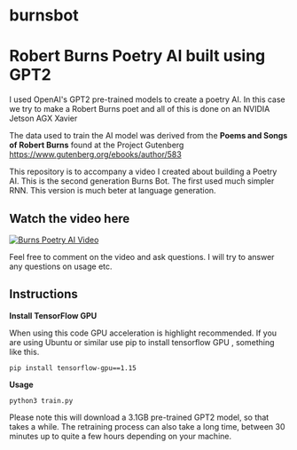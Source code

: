 # burnsbot
# Robert Burns Poetry AI built using GPT2

I used OpenAI's GPT2 pre-trained models to create a poetry AI. In this case we try to make a  Robert Burns poet and all of this is done on an NVIDIA Jetson AGX Xavier

The data used to train the AI model was derived from the **Poems and Songs of Robert Burns** found at the Project Gutenberg
https://www.gutenberg.org/ebooks/author/583


This repository is to accompany a video I created about building a Poetry AI. This is the second generation Burns Bot. The first used much simpler RNN. This version is much beter at language generation. 

## Watch the video here

[![Burns Poetry AI Video](https://img.youtube.com/vi/LjkubM5IIos/0.jpg)](https://www.youtube.com/watch?v=LjkubM5IIos)

Feel free to comment on the video and ask questions. I will try to answer any questions on usage etc. 

## Instructions

**Install TensorFlow GPU**

When using this code GPU acceleration is highlight recommended.  If you are using Ubuntu or similar use pip to install tensorflow GPU , something like this. 

`pip install tensorflow-gpu==1.15`

**Usage**

`python3 train.py`

Please note this will download a 3.1GB pre-trained GPT2 model, so that takes a while. The retraining process can also take a long time, between 30 minutes up to quite a few hours depending on your machine. 



